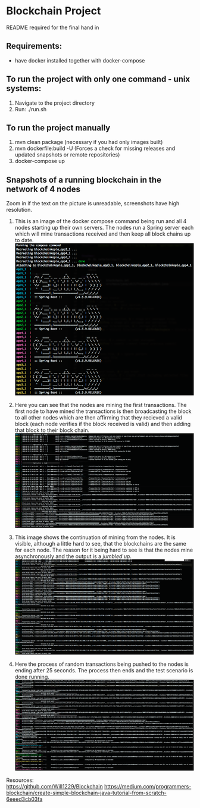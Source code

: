 # Blockchain Project
README required for the final hand in  

## Requirements:
- have docker installed together with docker-compose

## To run the project with only one command - unix systems:
1. Navigate to the project directory
2. Run: ./run.sh 

## To run the project manually
1. mvn clean package (necessary if you had only images built)
2. mvn dockerfile:build -U (Forces a check for missing releases and updated snapshots or remote repositories)
3. docker-compose up

## Snapshots of a running blockchain in the network of 4 nodes
Zoom in if the text on the picture is unreadable, screenshots have high resolution.

1. This is an image of the docker compose command being run and all 4 nodes starting up their own servers. The nodes run a Spring server each which will mine transactions received and then keep all block chains up to date.
![alt text](https://github.com/HackerNews-lsd2017/block-chain/blob/master/imgs/Screen%20Shot%202018-01-19%20at%2018.54.34.png)

2. Here you can see that the nodes are mining the first transactions. The first node to have mined the transactions is then broadcasting the block to all other nodes which are then affirming that they recieved a valid block (each node verifies if the block received is valid) and then adding that block to their block chain.
![alt text](https://github.com/HackerNews-lsd2017/block-chain/blob/master/imgs/Screen%20Shot%202018-01-19%20at%2018.50.48.png)

3. This image shows the continuation of mining from the nodes. It is visible, although a little hard to see, that the blockchains are the same for each node. The reason for it being hard to see is that the nodes mine asynchronously and the output is a *jumbled up*.  
![alt text](https://github.com/HackerNews-lsd2017/block-chain/blob/master/imgs/Screen%20Shot%202018-01-19%20at%2018.52.34.png)

4. Here the process of random transactions being pushed to the nodes is ending after 25 seconds. The process then ends and the test scenario is done running.
![alt text](https://github.com/HackerNews-lsd2017/block-chain/blob/master/imgs/Screen%20Shot%202018-01-19%20at%2018.53.07.png)

Resources:    
https://github.com/Will1229/Blockchain
https://medium.com/programmers-blockchain/create-simple-blockchain-java-tutorial-from-scratch-6eeed3cb03fa
